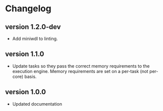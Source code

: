 Changelog
==========

<!--

Newest changes should be on top.

This document is user facing. Please word the changes in such a way
that users understand how the changes affect the new version.
-->

version 1.2.0-dev
-----------------
+ Add miniwdl to linting.

version 1.1.0
---------------------------
+ Update tasks so they pass the correct memory requirements to the 
  execution engine. Memory requirements are set on a per-task (not
  per-core) basis.

version 1.0.0
---------------------------
+ Updated documentation